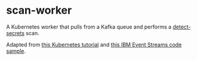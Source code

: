# scan-worker
A Kubernetes worker that pulls from a Kafka queue and performs a [detect-secrets](https://github.com/IBM/detect-secrets) scan.

Adapted from [this Kubernetes tutorial](https://kubernetes.io/docs/tasks/job/fine-parallel-processing-work-queue/) and [this IBM Event Streams code sample](https://github.com/ibm-messaging/event-streams-samples/tree/master/kafka-python-console-sample).
